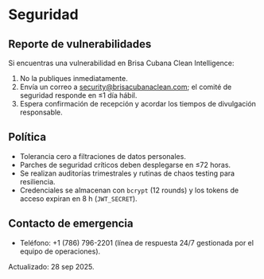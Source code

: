 # Seguridad

## Reporte de vulnerabilidades

Si encuentras una vulnerabilidad en Brisa Cubana Clean Intelligence:

1. No la publiques inmediatamente.
2. Envía un correo a security@brisacubanaclean.com; el comité de seguridad responde en ≤1 día hábil.
3. Espera confirmación de recepción y acordar los tiempos de divulgación responsable.

## Política

- Tolerancia cero a filtraciones de datos personales.
- Parches de seguridad críticos deben desplegarse en ≤72 horas.
- Se realizan auditorías trimestrales y rutinas de chaos testing para resiliencia.
- Credenciales se almacenan con `bcrypt` (12 rounds) y los tokens de acceso expiran en 8 h (`JWT_SECRET`).

## Contacto de emergencia

- Teléfono: +1 (786) 796-2201 (línea de respuesta 24/7 gestionada por el equipo de operaciones).

Actualizado: 28 sep 2025.
